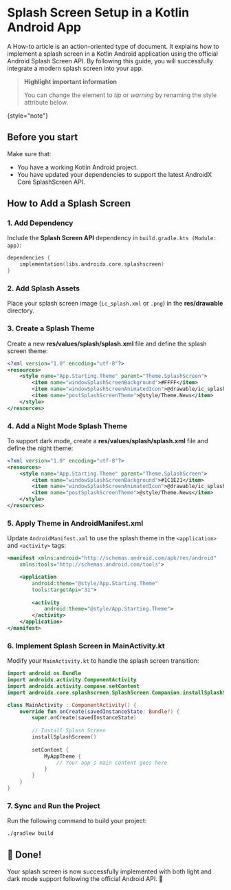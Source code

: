# Splash Screen Setup in a Kotlin Android App

A How-to article is an action-oriented type of document. It explains how to implement a splash screen in a Kotlin Android application using the official Android Splash Screen API. By following this guide, you will successfully integrate a modern splash screen into your app.

> **Highlight important information**
>
> You can change the element to *tip* or *warning* by renaming the style attribute below.
>
{style="note"}

## Before you start

Make sure that:
- You have a working Kotlin Android project.
- You have updated your dependencies to support the latest AndroidX Core SplashScreen API.

## How to Add a Splash Screen

### 1. Add Dependency

Include the **Splash Screen API** dependency in `build.gradle.kts (Module: app)`:

```kotlin
dependencies {
    implementation(libs.androidx.core.splashscreen)
}
```

### 2. Add Splash Assets

Place your splash screen image (`ic_splash.xml` or `.png`) in the **res/drawable** directory.

### 3. Create a Splash Theme

Create a new **res/values/splash/splash.xml** file and define the splash screen theme:

```xml
<?xml version="1.0" encoding="utf-8"?>
<resources>
    <style name="App.Starting.Theme" parent="Theme.SplashScreen">
        <item name="windowSplashScreenBackground">#FFFF</item>
        <item name="windowSplashScreenAnimatedIcon">@drawable/ic_splash</item>
        <item name="postSplashScreenTheme">@style/Theme.News</item>
    </style>
</resources>
```

### 4. Add a Night Mode Splash Theme

To support dark mode, create a **res/values/splash/splash.xml** file and define the night theme:

```xml
<?xml version="1.0" encoding="utf-8"?>
<resources>
    <style name="App.Starting.Theme" parent="Theme.SplashScreen">
        <item name="windowSplashScreenBackground">#1C1E21</item>
        <item name="windowSplashScreenAnimatedIcon">@drawable/ic_splash</item>
        <item name="postSplashScreenTheme">@style/Theme.News</item>
    </style>
</resources>
```

### 5. Apply Theme in AndroidManifest.xml

Update `AndroidManifest.xml` to use the splash theme in the `<application>` and `<activity>` tags:

```xml
<manifest xmlns:android="http://schemas.android.com/apk/res/android"
    xmlns:tools="http://schemas.android.com/tools">

    <application
        android:theme="@style/App.Starting.Theme"
        tools:targetApi="31">
        
        <activity
            android:theme="@style/App.Starting.Theme">
        </activity>
    </application>
</manifest>
```

### 6. Implement Splash Screen in MainActivity.kt

Modify your `MainActivity.kt` to handle the splash screen transition:

```kotlin
import android.os.Bundle
import androidx.activity.ComponentActivity
import androidx.activity.compose.setContent
import androidx.core.splashscreen.SplashScreen.Companion.installSplashScreen

class MainActivity : ComponentActivity() {
    override fun onCreate(savedInstanceState: Bundle?) {
        super.onCreate(savedInstanceState)
        
        // Install Splash Screen
        installSplashScreen()
        
        setContent {
            MyAppTheme {
                // Your app's main content goes here
            }
        }
    }
}
```

### 7. Sync and Run the Project

Run the following command to build your project:

```bash
./gradlew build
```

## 🎉 Done!
Your splash screen is now successfully implemented with both light and dark mode support following the official Android API. 🚀

